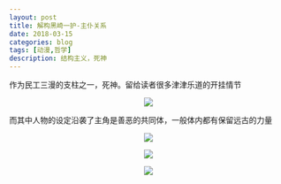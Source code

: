 ```yaml
---
layout: post
title: 解构黑崎一护-主仆关系 
date: 2018-03-15
categories: blog
tags: [动漫,哲学]
description: 结构主义，死神
---
```



作为民工三漫的支柱之一，死神。留给读者很多津津乐道的开挂情节


<center>
    <p><img src="http://osrqxvr17.bkt.clouddn.com/u=157719357,3497377288&fm=27&gp=0.jpg" align="center"></p>
</center>



而其中人物的设定沿袭了主角是善恶的共同体，一般体内都有保留远古的力量

<center>
    <p><img src="http://osrqxvr17.bkt.clouddn.com/0001.PNG" align="center"></p>
</center>



<center>
    <p><img src="http://osrqxvr17.bkt.clouddn.com/0002.PNG" align="center"></p>

</center>



<center>
    <p><img src="http://osrqxvr17.bkt.clouddn.com/0003.PNG" align="center"></p>

</center>
